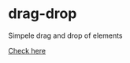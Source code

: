 # drag-drop
Simpele drag and drop of elements

[Check here](https://thecoadingmonk.github.io/drag-drop/)
